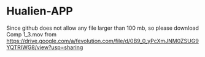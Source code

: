 # Hualien-APP
Since github does not allow any file larger than 100 mb, 
so please download Comp 1_3.mov from https://drive.google.com/a/fevolution.com/file/d/0B9_0_yPcXmJNM0ZSUG9YQTRIWG8/view?usp=sharing
